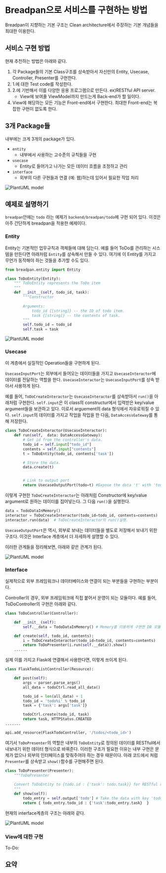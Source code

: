 Breadpan으로 서비스를 구현하는 방법
===========

Breadpan이 지향하는 기본 구조는 Clean architecture에서 주장하는 기본 개념들을 최대한 이용한다. 

서비스 구현 방법
-----

현재 추천하는 방법은 아래와 같다. 
1. 각 Package들의 기본 Class구조를 상속받아서 자신만의 Entity, Usecase, Controller, Presenter를 구현한다. 
2. 1.에 대한 Test code를 작성한다. 
3. 2.에 기반해서 이를 다양한 응용 프로그램으로 만든다. ex)RESTful API server.
    - View에 보여줄 ViewModel까지 만드는게 Back-end가 할 일이다. 
4. View에 해당하는 모든 기능은 Front-end에서 구현한다. 최대한 Front-end는 복잡한 구현이 없도록 한다. 


3개 Package들
------

내부에는 크게 3개의 package가 있다. 
* ```entity```
    - 내부에서 사용하는 고수준의 규칙들을 구현
* ```usecase```
    - Entity로 들어가고 나가는 모든 데이터 흐름을 조정하고 관리 
* ```interface```
    - 외부의 다른 구현들과 연결 (예: 웹)하는데 있어서 필요한 작업 처리  

![PlantUML model](http://www.plantuml.com/plantuml/png/TP3DJWCX4CVlF0Kl04_Ga1e_ZAVsui7Zb8wcaONDp92cKTzTS34RXUvjV_FdDnzR5Y39Kr0-0BD-IPbsvtW70WTWv8Rh_uttoFm8WcUuA3M3VuStr0T2ECuGBKOvoKLlDWy44pgdFvGkttt3nWmiNmDFPlJ0-4VqOtfU2aznph9F9DNPz5VgdyQiL930IwAQxQasnltINPQc66V7ozHiJvSXkhCEDp_L3g_WyTyHzuICjLParWwdl4rHA8LGCiPrjxJT2jsJjKSPROlncAVm3G00?switch)

[//]: # ( ```plantuml                                          )
[//]: # ( @startuml                                            )
[//]: # ( class YourOwnDatabases                               )
[//]: # ( class DataAccessGateway                              ) 
[//]: # ( package breadpan.entity <<Frame>> {                  )  
[//]: # (     Entity <-- DataAccessGateway                     ) 
[//]: # ( }                                                    )
[//]: # (                                                      )  
[//]: # ( package breadpan.usecase <<Frame>> {                 )
[//]: # (                                                      )
[//]: # (     UsecaseInputPort <-- Entity                      )
[//]: # (     UsecaseInputPort <|-- UsecaseInteractor          )
[//]: # (     UsecaseInteractor --> UsecaseOutputPort          )
[//]: # (     UsecaseInteractor <-- DataAccessGateway          )
[//]: # (     DataAccessGateway <|-- YourOwnDatabases          )
[//]: # (                                                      )
[//]: # ( }                                                    )
[//]: # ( package breadpan.interface <<Frame>> {                )
[//]: # (   Presenter <|.. UsecaseOutputPort                     )
[//]: # (   Controller -> breadpan.usecase.UsecaseInteractor    )
[//]: # (   Controller -> Presenter                             )
[//]: # ( }                                                     ) 
[//]: # ( @enduml                                               )
[//]: # ( ```                                                   ) 

예제로 설명하기
---------

 ```breadpan```안에는 ```todo``` 라는 예제가 ```backend/breadpan/todo```에 구현 되어 있다. 이것은 아주 간단하게 breadpan을 적용한 예제이다. 


### Entity

 Entity는 기본적인 업무규칙과 객체들에 대해 담는다. 예를 들어 ToDo를 관리하는 시스템을 만든다면 아래처럼 ```Entity```를 상속해서 만들 수 있다. 여기에 이 Entity를 가지고 무언가 동작해야 하는 것들을 추가할 수도 있다. 
 
```python
from breadpan.entity import Entity

class ToDoEntity(Entity):
    """ ToDoEntity represents the ToDo item
    """
    def __init__(self, todo_id, task):
        """Constructor 
        
        Arguments:
            todo_id {[string]} -- the ID of todo item. 
            task {[string]} -- the contents of task.
        """
        self.todo_id = todo_id
        self.task = task
```

![PlantUML model](http://www.plantuml.com/plantuml/png/SoWkIImgAStDuU8gI4pEJanFLKWgIarCAKZCqqlDAyaigLImiN4hIinDjRDJK7O10uLgBWKWG5EdvmfLhgkhu99OakYOd9nQNEoUM99QdbZ9LOimloG_9H_3R09crW0D3G7g0_F1fZcavgK0dGq0) 

[//]: # ( ```plantuml                                          )
[//]: # ( @startuml                                            )
[//]: # (                                                      )
[//]: # ( package breadpan.entity <<Frame>> #DDDDDD {          )
[//]: # (     breadpan.entity.Entity <-- DataAccessGateway     )
[//]: # ( }                                                    )
[//]: # (                                                      )
[//]: # (                                                      )
[//]: # ( package todo.entity <<Frame>> {                      )         
[//]: # (     breadpan.entity.Entity <|-- TodoEntity           )    
[//]: # ( }                                                    ) 
[//]: # (                                                      ) 
[//]: # ( @enduml                                              )        
[//]: # ( ```                                                  )        


### Usecase

이 계층에서 실질적인 Operation들을 구현하게 된다. 

`UsecaseInputPort`는 외부에서 들어오는 데이터들을 가지고 `UsecaseInteractor`에 데이터를 전달하는 역할을 한다. `UsecaseInteractor`는 `UsecaseInputPort`를 상속 받아서 사용하게 된다. 

예를 들어, `ToDoCreateInteractor`는 `UsecaseInteractor`를 상속받아서 `run()`을 아래처럼 구현한다. `self.input`은 이 class의 constructur에서 입력받은 key/value argument들을 보관하고 있다. 이로서 arguement의 data 형식에서 자유로워질 수 있다.  `self.input`의 데이터를 가지고 작업을 작업을 한 다음, `DataAccessGateway`를 통해 저장한다.  
```python
class ToDoCreateInteractor(UsecaseInteractor):
    def run(self,  data: DataAccessGateway):        
        # Get id from the controller's data. 
        todo_id = self.input["todo_id"]
        contents = self.input["contents"]
        t = ToDoEntity(todo_id, contents['task'])

        # Store the data. 
        data.create(t)


        # Link to output port
        return UsecaseOutputPort(todo=t) #Expose the data 't' with 'todo' as key.
```

이렇게 구현한 `ToDoCreateInteractor`는 아래처럼 Constructor에 key/value argument로 원하는 데이터를 집어넣는다. 그 다음 `run()`을 실행한다.   

``` python
data = TodoDataInMemory() 
interactor = ToDoCreateInteractor(todo_id=todo_id, contents=contents)
interactor.run(data)  # ToDoCreateInteractor의 run()실행.
```

```UsecaseOutputPort```은 역시, 외부로 보내는 데이터들을 별도로 저장해서 보내기 위한 구조다. 이것은 Interface 계층에서 더 자세하게 설명할 수 있다. 

이러한 관계들을 정리해보면, 아래와 같은 관계가 된다. 


![PlantUML model](http://www.plantuml.com/plantuml/png/XP512i8m44NtEKN0dP2Ue9IAHUb2T54FCAQZY6rIaWbIrBkRDfOkAkriGiBxVp9_KajWoDKLQq0-u8QSTAaZPr62HHx7EmCr9Wb_CUuh0uADb6Zj7WYVqFBuBKJGt1MXkOB4gF3NZipL0MjjsbvQw4nl3G9Xte4WIPkWllZNiW4rT8tEuHovpc0PMxHh79sqeLcte_jHV2t4tq_FJECLauJOXmtPZasd-QwolaBCiW9h-NG-xvMYAlswlW00) 

[//]: # ( ```plantuml                                                                       )
[//]: # ( @startuml                                                                         )
[//]: # (                                                                                   )
[//]: # ( package todo.usecase <<Frame>> {                                                  )                
[//]: # (     DataAccessGateway <|-- todo.interface.TodoDataInMemory                        )        
[//]: # (     ToDoCreateInteractor <|-- breadpan.usecase.UsecaseInteractor                  )            
[//]: # (     breadpan.usecase.UsecaseInteractor <|-- breadpan.usecase.UsecaseInputPort     )                 
[//]: # (     breadpan.usecase.UsecaseOuputPort *-- ToDoCreateInteractor                    )    
[//]: # (     ToDoCreateInteractor <-- DataAccessGateway                                    )        
[//]: # ( }                                                                                 )
[//]: # (                                                                                   )
[//]: # ( package breadpan.usecase <<Frame>> #DDDDDD{                                       )    
[//]: # (     class UsecaseInteractor                                                       )        
[//]: # ( }                                                                                 )    
[//]: # (                                                                                   )    
[//]: # ( @enduml                                                                           )    
[//]: # ( ```                                                                               )    

### Interface
 
 실제적으로 외부 프레임워크나 데이터베이스와 연결이 되는 부분들을 구현하는 부분이다. 
 
 Controller의 경우, 외부 프레임워크에 직접 붙어서 운영이 되는 모듈이다. 예를 들어, ToDoController의 구현은 아래와 같다. 

```python
class ToDoController(Controller):

    def __init__(self):
        self.__data = TodoDataInMemory() # Memory를 이용하게 구현한 DB 모듈.

    def create(self, todo_id, contents):
        i = ToDoCreateInteractor(todo_id=todo_id, contents=contents)
        return ToDoPresenter(i.run(self.__data)).show()
    ......
```
실제 이를 가지고 Flask에 연결해서 사용한다면, 이렇게 쓰이게 된다. 

```python
class FlaskTodoListController(Resource):

    def post(self):
        args = parser.parse_args()
        all_data = todoCtrl.read_all_data()

        todo_id = len(all_data) + 1
        todo_id = 'todo%i' % todo_id
        task = {'task': args['task']} 

        todoCtrl.create(todo_id, task)
        return task, HTTPStatus.CREATED
.......

api.add_resource(FlaskTodoController, '/todos/<todo_id>')
```

여기서 `ToDoPresenter`의 역할은 내부의 `ToDoEntity`로 정의된 데이터를 RESTful에서 내보내기 위한 데이터 형식으로 바꿔준다. 이러한 구조가 필요한 이유는 내부 구현은 문제가 없으나 외부의 인터페이스를 맞춰주어야 하는 경우 때문이다. 아래 코드에서 처럼 `Presenter`를 상속받고 `show()`함수를 구현해주면 된다. 

``` python
class ToDoPresenter(Presenter):
    """ToDoPresenter
    
    Convert ToDoEntity to {todo.id : {'task': todo.task}} for RESTful response as view. 
    """
    def show(self):
        todo_entry = self.output['todo'] # Take the data with key 'todo' TodoController exposed.
        return { todo_entry.todo_id : {'task':todo_entry.task}  }
```

현재의 interface계층의 구조는 아래와 같다. 

![PlantUML model](http://www.plantuml.com/plantuml/png/RP11pe8m48NtFSKa_nfEG0X_91eN9Ywum5X6OomTCXrZ27ftGGqqOdVzEk_rpIk2ekYrSSQqQ2zu8b2kEJrx9JcY9SYojM13UGuz681gU2rHSUjtrB1qaDsJ14RoRos5i46b6tR3v448wnRzx9NkXGADjxUguf9dz5koOg_2piMQcHdu0f3aYuYVeUZpXSrZMZ_EiApWhtoTtW1OXo70P3gHACjeMv2lXtgV) 

[//]: # ( ```plantuml                                          )                        
[//]: # ( @startuml                                            )                                     
[//]: # (                                                      )             
[//]: # ( package todo.interface <<Frame>> {                   )                                            
[//]: # (   TodoDataInMemory <|-- DataAccessGateway            )                                           
[//]: # (   breadpan.interface.Presenter <|-- ToDoPresenter    )                                               
[//]: # (   breadpan.interface.Controller <|-- ToDoController  )                                                 
[//]: # (   ToDoController -> TodoDataInMemory                 )                                                           
[//]: # (   ToDoPresenter <- ToDoController                    )                                                     
[//]: # ( }                                                    )                                               
[//]: # (                                                      )             
[//]: # ( package breadpan.interface <<Frame>> #DDDDDD{        )                     
[//]: # (   class Presenter                                    )         
[//]: # (   class Controller                                   )     
[//]: # ( }                                                    )             
[//]: # (                                                      )             
[//]: # ( @enduml                                              )             
[//]: # ( ```                                                  )                     

### View에 대한 구현 
To-Do:


## 요약
